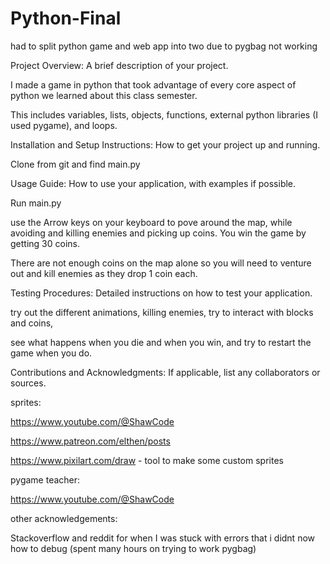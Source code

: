 # Python-Final

had to split python game and web app into two due to pygbag not working

Project Overview: A brief description of your project.

I made a game in python that took advantage of every core aspect of python we learned about this class semester. 

This includes variables, lists, objects, functions, external python libraries (I used pygame), and loops.

Installation and Setup Instructions: How to get your project up and running.

Clone from git and find main.py

Usage Guide: How to use your application, with examples if possible.

Run main.py

use the Arrow keys on your keyboard to pove around the map, while avoiding and killing enemies and picking up coins. You win the game by getting 30 coins. 

There are not enough coins on the map alone so you will need to venture out and kill enemies as they drop 1 coin each.

Testing Procedures: Detailed instructions on how to test your application.

try out the different animations, killing enemies, try to interact with blocks and coins, 

see what happens when you die and when you win, and try to restart the game when you do.

Contributions and Acknowledgments: If applicable, list any collaborators or sources.

sprites:

https://www.youtube.com/@ShawCode

https://www.patreon.com/elthen/posts

https://www.pixilart.com/draw - tool to make some custom sprites

pygame teacher:

https://www.youtube.com/@ShawCode

other acknowledgements:

Stackoverflow and reddit for when I was stuck with errors that i didnt now how to debug (spent many hours on trying to work pygbag)
